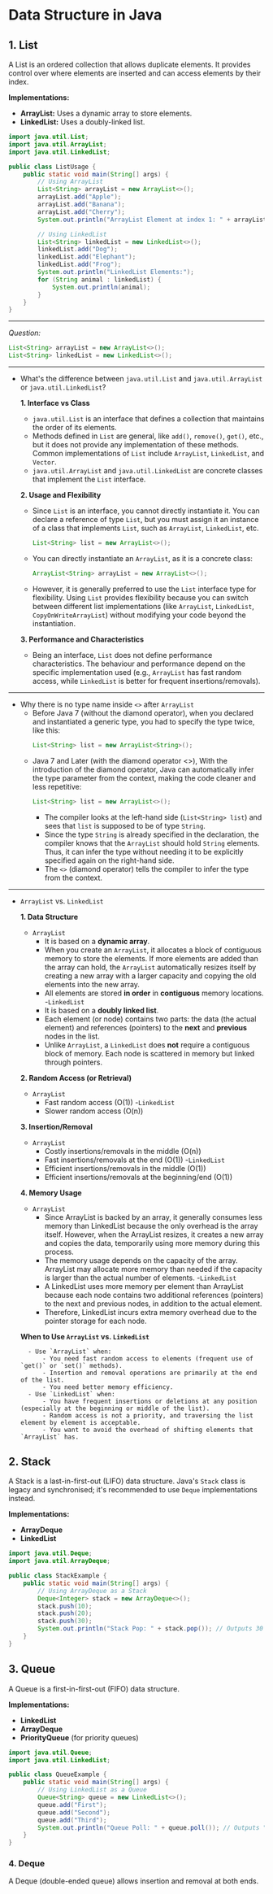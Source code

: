 # Data Structure in Java

## 1. List
A List is an ordered collection that allows duplicate elements. It provides control over where elements are inserted and can access elements by their index.

**Implementations:**
- **ArrayList:** Uses a dynamic array to store elements.
- **LinkedList:** Uses a doubly-linked list.

```java
import java.util.List;
import java.util.ArrayList;
import java.util.LinkedList;

public class ListUsage {
    public static void main(String[] args) {
        // Using ArrayList
        List<String> arrayList = new ArrayList<>();
        arrayList.add("Apple");
        arrayList.add("Banana");
        arrayList.add("Cherry");
        System.out.println("ArrayList Element at index 1: " + arrayList.get(1));

        // Using LinkedList
        List<String> linkedList = new LinkedList<>();
        linkedList.add("Dog");
        linkedList.add("Elephant");
        linkedList.add("Frog");
        System.out.println("LinkedList Elements:");
        for (String animal : linkedList) {
            System.out.println(animal);
        }
    }
}
```

----------------------------------------------------------------
*Question:*
```java
List<String> arrayList = new ArrayList<>();
List<String> linkedList = new LinkedList<>();
```
----------------------------------------------------------------
- What's the difference between `java.util.List` and `java.util.ArrayList` or `java.util.LinkedList`?

	**1. Interface vs Class**
	- `java.util.List` is an interface that defines a collection that maintains the order of its elements.
	- Methods defined in `List` are general, like `add()`, `remove()`, `get()`, etc., but it does not provide any implementation of these methods. Common implementations of `List` include `ArrayList`, `LinkedList`, and `Vector`.
	- `java.util.ArrayList` and `java.util.LinkedList` are concrete classes that implement the `List` interface.

	**2. Usage and Flexibility**
	- Since `List` is an interface, you cannot directly instantiate it. You can declare a reference of type `List`, but you must assign it an instance of a class that implements `List`, such as `ArrayList`, `LinkedList`, etc.
		```java
		List<String> list = new ArrayList<>();
		```
	- You can directly instantiate an `ArrayList`, as it is a concrete class:
		```java 
		ArrayList<String> arrayList = new ArrayList<>();
		```
	- However, it is generally preferred to use the `List` interface type for flexibility. Using `List` provides flexibility because you can switch between different list implementations (like `ArrayList`, `LinkedList`, `CopyOnWriteArrayList`) without modifying your code beyond the instantiation.
	
	**3. Performance and Characteristics**
	- Being an interface, `List` does not define performance characteristics. The behaviour and performance depend on the specific implementation used (e.g., `ArrayList` has fast random access, while `LinkedList` is better for frequent insertions/removals).

----------------------------------------------------------------
- Why there is no type name inside `<>` after `ArrayList`
	- Before Java 7 (without the diamond operator), when you declared and instantiated a generic type, you had to specify the type twice, like this:
		```java
		List<String> list = new ArrayList<String>();
		```
	- Java 7 and Later (with the diamond operator <>), With the introduction of the diamond operator, Java can automatically infer the type parameter from the context, making the code cleaner and less repetitive:
		```java
		List<String> list = new ArrayList<>();
		```
		- The compiler looks at the left-hand side (`List<String> list`) and sees that `list` is supposed to be of type `String`.
		- Since the type `String` is already specified in the declaration, the compiler knows that the `ArrayList` should hold `String` elements. Thus, it can infer the type without needing it to be explicitly specified again on the right-hand side.
		- The `<>` (diamond operator) tells the compiler to infer the type from the context.

----------------------------------------------------------------
- `ArrayList` vs. `LinkedList`

	**1. Data Structure**
	- `ArrayList`
		- It is based on a **dynamic array**.
		- When you create an `ArrayList`, it allocates a block of contiguous memory to store the elements. If more elements are added than the array can hold, the `ArrayList` automatically resizes itself by creating a new array with a larger capacity and copying the old elements into the new array.
		- All elements are stored **in order** in **contiguous** memory locations.
	-`LinkedList`
		- It is based on a **doubly linked list**.
		- Each element (or node) contains two parts: the data (the actual element) and references (pointers) to the **next** and **previous** nodes in the list.
		- Unlike `ArrayList`, a `LinkedList` does **not** require a contiguous block of memory. Each node is scattered in memory but linked through pointers.

	**2. Random Access (or Retrieval)**
	- `ArrayList`
		- Fast random access (O(1))
	-`LinkedList`
		- Slower random access (O(n))
	
	**3. Insertion/Removal**
	- `ArrayList`
		- Costly insertions/removals in the middle (O(n))
		- Fast insertions/removals at the end (O(1))
	-`LinkedList`
		- Efficient insertions/removals in the middle (O(1))
		- Efficient insertions/removals at the beginning/end (O(1))
	
	**4. Memory Usage**
	- `ArrayList`
		- Since ArrayList is backed by an array, it generally consumes less memory than LinkedList because the only overhead is the array itself. However, when the ArrayList resizes, it creates a new array and copies the data, temporarily using more memory during this process.
		- The memory usage depends on the capacity of the array. ArrayList may allocate more memory than needed if the capacity is larger than the actual number of elements.
	-`LinkedList`
		- A LinkedList uses more memory per element than ArrayList because each node contains two additional references (pointers) to the next and previous nodes, in addition to the actual element.
		- Therefore, LinkedList incurs extra memory overhead due to the pointer storage for each node.
	
	**When to Use `ArrayList` vs. `LinkedList`**
	
		- Use `ArrayList` when:
			- You need fast random access to elements (frequent use of `get()` or `set()` methods).
			- Insertion and removal operations are primarily at the end of the list.
			- You need better memory efficiency.
		- Use `LinkedList` when:
			- You have frequent insertions or deletions at any position (especially at the beginning or middle of the list).
			- Random access is not a priority, and traversing the list element by element is acceptable.
			- You want to avoid the overhead of shifting elements that `ArrayList` has.




## 2. Stack
A Stack is a last-in-first-out (LIFO) data structure. Java's `Stack` class is legacy and synchronised; it's recommended to use `Deque` implementations instead.

**Implementations:**
- **ArrayDeque**
- **LinkedList**

```java
import java.util.Deque;
import java.util.ArrayDeque;

public class StackExample {
    public static void main(String[] args) {
        // Using ArrayDeque as a Stack
        Deque<Integer> stack = new ArrayDeque<>();
        stack.push(10);
        stack.push(20);
        stack.push(30);
        System.out.println("Stack Pop: " + stack.pop()); // Outputs 30
    }
}
```



## 3. Queue
A Queue is a first-in-first-out (FIFO) data structure.

**Implementations:**
- **LinkedList**
- **ArrayDeque**
- **PriorityQueue** (for priority queues)

```java
import java.util.Queue;
import java.util.LinkedList;

public class QueueExample {
    public static void main(String[] args) {
        // Using LinkedList as a Queue
        Queue<String> queue = new LinkedList<>();
        queue.add("First");
        queue.add("Second");
        queue.add("Third");
        System.out.println("Queue Poll: " + queue.poll()); // Outputs "First"
    }
}
```




### 4. Deque
A Deque (double-ended queue) allows insertion and removal at both ends.


